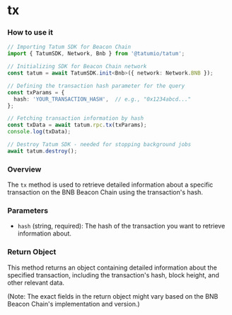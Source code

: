 # tx

### How to use it

```typescript
// Importing Tatum SDK for Beacon Chain
import { TatumSDK, Network, Bnb } from '@tatumio/tatum';

// Initializing SDK for Beacon Chain network
const tatum = await TatumSDK.init<Bnb>({ network: Network.BNB });

// Defining the transaction hash parameter for the query
const txParams = {
  hash: 'YOUR_TRANSACTION_HASH',  // e.g., "0x1234abcd..."
};

// Fetching transaction information by hash
const txData = await tatum.rpc.tx(txParams);
console.log(txData);

// Destroy Tatum SDK - needed for stopping background jobs
await tatum.destroy();
```

### Overview

The `tx` method is used to retrieve detailed information about a specific transaction on the BNB Beacon Chain using the transaction's hash.

### Parameters

- `hash` (string, required): The hash of the transaction you want to retrieve information about.

### Return Object

This method returns an object containing detailed information about the specified transaction, including the transaction's hash, block height, and other relevant data.

(Note: The exact fields in the return object might vary based on the BNB Beacon Chain's implementation and version.)
